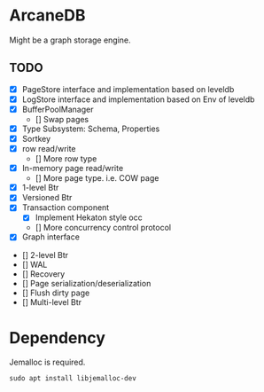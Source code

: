 # ArcaneDB

Might be a graph storage engine.

## TODO

- [x] PageStore interface and implementation based on leveldb
- [x] LogStore interface and implementation based on Env of leveldb
- [x] BufferPoolManager
  - [] Swap pages
- [x] Type Subsystem: Schema, Properties
- [x] Sortkey
- [x] row read/write
  - [] More row type
- [x] In-memory page read/write
  - [] More page type. i.e. COW page
- [x] 1-level Btr
- [x] Versioned Btr
- [x] Transaction component
  - [x] Implement Hekaton style occ
  - [] More concurrency control protocol
- [x] Graph interface
- [] 2-level Btr
- [] WAL
- [] Recovery
- [] Page serialization/deserialization
- [] Flush dirty page
- [] Multi-level Btr

# Dependency

Jemalloc is required.

```
sudo apt install libjemalloc-dev
```